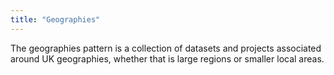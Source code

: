 ```yaml
---
title: "Geographies"
---
```


The geographies pattern is a collection of datasets and projects associated around UK geographies, whether that is large regions or smaller local areas.
